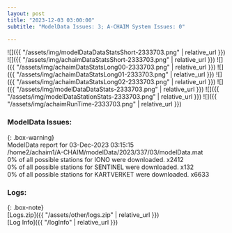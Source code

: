 ```yaml
---
layout: post
title: "2023-12-03 03:00:00"
subtitle: "ModelData Issues: 3; A-CHAIM System Issues: 0"

---
```


![]({{ "/assets/img/modelDataDataStatsShort-2333703.png" | relative_url }})
![]({{ "/assets/img/achaimDataStatsShort-2333703.png" | relative_url }})
![]({{ "/assets/img/achaimDataStatsLong00-2333703.png" | relative_url }})
![]({{ "/assets/img/achaimDataStatsLong01-2333703.png" | relative_url }})
![]({{ "/assets/img/achaimDataStatsLong02-2333703.png" | relative_url }})
![]({{ "/assets/img/modelDataDataStats-2333703.png" | relative_url }})
![]({{ "/assets/img/modelDataStationStats-2333703.png" | relative_url }})
![]({{ "/assets/img/achaimRunTime-2333703.png" | relative_url }})


### ModelData Issues:  
  
{: .box-warning}  
 ModelData report for 03-Dec-2023 03:15:15   
 /home2/achaim1/A-CHAIM/modelData/2023/337/03/modelData.mat   
 0% of all possible stations for IONO were downloaded. x2412   
 0% of all possible stations for SENTINEL were downloaded. x132   
 0% of all possible stations for KARTVERKET were downloaded. x6633   
  


### Logs:  
  
{: .box-note}  
[Logs.zip]({{ "/assets/other/logs.zip" | relative_url }})  
[Log Info]({{ "/logInfo" | relative_url }})  
